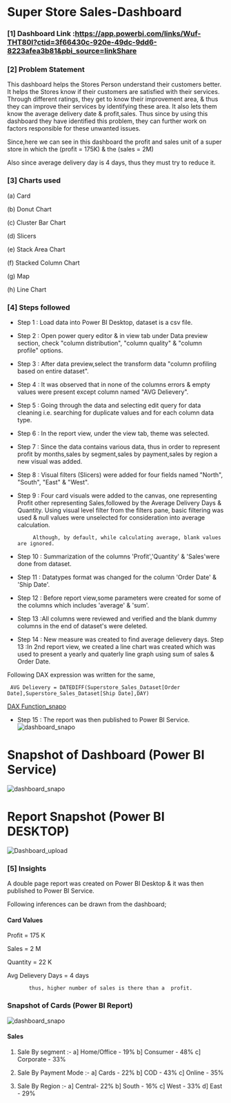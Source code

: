# Super Store Sales-Dashboard

### [1] Dashboard Link :https://app.powerbi.com/links/Wuf-THT80l?ctid=3f66430c-920e-49dc-9dd6-8223afea3b81&pbi_source=linkShare

### [2] Problem Statement

This dashboard helps the Stores Person understand their customers better. It helps the Stores know if their customers are satisfied with their services. Through different ratings, they get to know their improvement area, & thus they can improve their services by identifying these area. It also lets them know the average delivery date & profit,sales. Thus since by using this dashboard they have identified this problem, they can further work on factors responsible for these unwanted issues.

Since,here we can see in this dashboard the profit and sales unit of a super store in which the (profit = 175K) & the (sales = 2M)

Also since average delivery day is 4 days, thus they must try to reduce it.

### [3] Charts used

  (a) Card

  (b) Donut Chart
  
  (c) Cluster Bar Chart
  
  (d) Slicers
  
  (e) Stack Area Chart
  
  (f) Stacked Column Chart

  (g) Map
  
  (h) Line Chart
  
 
### [4] Steps followed 

- Step 1 : Load data into Power BI Desktop, dataset is a csv file.
- Step 2 : Open power query editor & in view tab under Data preview section, check "column distribution", "column quality" & "column profile" options.
- Step 3 : After data preview,select the transform data "column profiling based on entire dataset".
- Step 4 : It was observed that in none of the columns errors & empty values were present except column named "AVG Delievery".
- Step 5 : Going through the data and selecting edit query for data cleaning i.e. searching for duplicate values and for each column data type.
- Step 6 : In the report view, under the view tab, theme was selected.
- Step 7 : Since the data contains various data, thus in order to represent profit by months,sales by segment,sales by payment,sales by region a new visual was added.
- Step 8 : Visual filters (Slicers) were added for four fields named "North", "South", "East" & "West".
- Step 9 : Four card visuals were added to the canvas, one representing Profit other representing Sales,followed by the Average Delivery Days & Quantity.
           Using visual level filter from the filters pane, basic filtering was used & null values were unselected for consideration into average calculation.
           
           Although, by default, while calculating average, blank values are ignored.
- Step 10 : Summarization of the columns 'Profit','Quantity' & 'Sales'were done from dataset.
- Step 11 : Datatypes format was changed for the column 'Order Date' & 'Ship Date'.
- Step 12 : Before report view,some parameters were created for some of the columns which includes 'average' & 'sum'.
- Step 13 :All columns were reviewed and verified and the blank dummy columns in the end of dataset's were deleted.
- Step 14 : New measure was created to find average delievery days.
 Step 13 :In 2nd report view, we created a line chart was created which was used to present a yearly and quaterly line graph using sum of sales & Order Date.

Following DAX expression was written for the same,
        
     AVG Delievery = DATEDIFF(Superstore_Sales_Dataset[Order Date],Superstore_Sales_Dataset[Ship Date],DAY)

[DAX Function_snapo](https://github.com/Chandan-Sav/Dashboard---Superstore/assets/121309914/aab319f0-7667-45a4-b2d0-077697cfdef3)

        
 - Step 15 : The report was then published to Power BI Service.
 ![dashboard_snapo](https://github.com/Chandan-Sav/Dashboard---Superstore/assets/121309914/07ce499c-90fb-486b-affc-abd7ed22294d)
 
 


# Snapshot of Dashboard (Power BI Service)

![dashboard_snapo](https://github.com/Chandan-Sav/Dashboard---Superstore/assets/121309914/2c68bcd6-40dd-4da7-8646-4d79e85511a7)

 


 # Report Snapshot (Power BI DESKTOP)

 
![Dashboard_upload](https://github.com/Chandan-Sav/Dashboard---Superstore/assets/121309914/dff42b89-7e9b-455b-86eb-81b2680ebe41)

### [5] Insights

A double page report was created on Power BI Desktop & it was then published to Power BI Service.

Following inferences can be drawn from the dashboard;

#### Card Values

   Profit = 175 K

   Sales = 2 M

   Quantity = 22 K

   Avg Delievery Days = 4 days

           thus, higher number of sales is there than a  profit.
           
### Snapshot of Cards (Power BI Report)
![dashboard_snapo](https://github.com/Chandan-Sav/Dashboard---Superstore/assets/121309914/3e658f1d-5c6b-4dfc-8dbd-354eed438d5c)
 
 #### Sales
 
 1) Sale By segment :-
     a] Home/Office - 19% 
     b] Consumer    - 48%
     c] Corporate   - 33%
 
 2) Sale By Payment Mode :-
     a] Cards   - 22% 
     b] COD     - 43%
     c] Online  - 35%
 
 3) Sale By Region :-
     a] Central- 22% 
     b] South  - 16%
     c] West   - 33%
     d] East   - 29%
